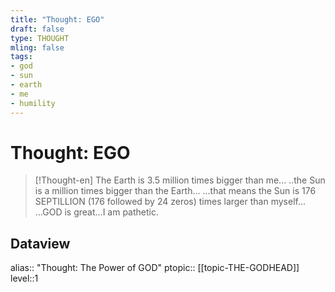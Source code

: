 ```yaml
---
title: "Thought: EGO"
draft: false
type: THOUGHT
mling: false
tags:
- god
- sun
- earth
- me
- humility
---
```

# Thought: EGO
> [!Thought-en]
> The Earth is 3.5 million times bigger than me...
> ..the Sun is a million times bigger than the Earth...
> ...that means the Sun is 176 SEPTILLION (176 followed by 24 zeros) times larger than myself...
> ...GOD is great...I am pathetic.

## Dataview
alias:: "Thought: The Power of GOD"
ptopic:: [[topic-THE-GODHEAD]]
level::1
